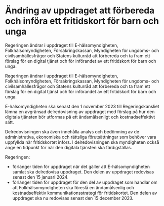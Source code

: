 # Ändring av uppdraget att förbereda och införa ett fritidskort för barn och unga

Regeringen ändrar i uppdraget till E-hälsomyndigheten, Folkhälsomyndigheten, Försäkringskassan, Myndigheten för ungdoms- och civilsamhällesfrågor och Statens kulturråd att förbereda och ta fram ett förslag för en digital tjänst och för införandet av ett fritidskort för barn och unga.

Regeringen ändrar i uppdraget till E-hälsomyndigheten, Folkhälsomyndigheten, Försäkringskassan, Myndigheten för ungdoms- och civilsamhällesfrågor och Statens kulturråd att förbereda och ta fram ett förslag för en digital tjänst och för införandet av ett fritidskort för barn och unga.

E-hälsomyndigheten ska senast den 1 november 2023 till Regeringskansliet lämna en avgränsad delredovisning av uppdraget med förslag på hur den digitala tjänsten bör utformas på ett ändamålsenligt och kostnadseffektivt sätt.

Delredovisningen ska även innehålla analys och bedömning av de administrativa, ekonomiska och rättsliga förutsättningar som behöver vara uppfyllda när fritidskortet införs. I delredovisningen ska myndigheten också ange en tidpunkt för när den digitala tjänsten ska färdigställas.

Regeringen:

* förlänger tiden för uppdraget när det gäller att E-hälsomyndigheten samlat ska delredovisa uppdraget. Den delen av uppdraget redovisas senast den 15 januari 2024.
* förlänger tiden för uppdraget för den del av uppdraget som handlar om att Folkhälsomyndigheten ska föreslå en ändamålsenlig och kostnadseffektiv kommunikationsstrategi för fritidskortet. Den delen av uppdraget ska nu redovisas senast den 15 december 2023.
